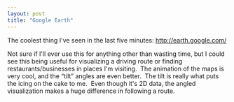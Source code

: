 ```yaml
---
layout: post
title: "Google Earth"
---
```


<p>The coolest thing I've seen in the last five minutes: <a href="http://earth.google.com/">http://earth.google.com/</a></p>
<p>Not sure if I'll ever use this for anything other than wasting time, but I could see this being useful for visualizing a driving route or finding restaurants/businesses in places I'm visiting.&nbsp; The animation of the maps is very cool, and the &#8220;tilt&#8221; angles are even better.&nbsp; The tilt is really what puts the icing on the cake to me.&nbsp; Even though it's 2D data, the angled visualization makes a huge difference in following a route.&nbsp; </p>
 
